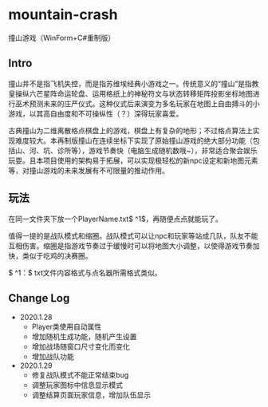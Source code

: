 # mountain-crash
撞山游戏（WinForm+C#重制版）

## Intro

撞山并不是指飞机失控，而是指苏维埃经典小游戏之一。传统意义的“撞山”是指教皇操纵六芒星阵命运轮盘、运用格纸上的神秘符文与状态转移矩阵投影坐标地图进行巫术预测未来的庄严仪式。这种仪式后来演变为多名玩家在地图上自由搏斗的小游戏，以其高自由度和不可操纵性（？）深得玩家喜爱。

古典撞山为二维离散格点棋盘上的游戏，棋盘上有复杂的地形；不过格点算法上实现难度较大。本再制版撞山在连续坐标下实现了原始撞山游戏的绝大部分功能（包括山、河、坑、诊所等），游戏节奏快（电脑生成随机数哦~），非常适合聚会娱乐玩耍。且本项目使用的架构易于拓展，可以实现极轻松的新npc设定和新地图元素等，对撞山游戏的未来发展有不可限量的推动作用。

## 玩法

在同一文件夹下放一个PlayerName.txt$ ^1$，再随便点点就能玩了。

值得一提的是战队模式和缩圈。战队模式可以让npc和玩家等站成几队，队友不能互相伤害。缩圈是指游戏节奏过于缓慢时可以将地图大小调整，以使得游戏节奏加快，类似于吃鸡的决赛圈。

$ ^1：$ txt文件内容格式与点名器所需格式类似。

## Change Log
* 2020.1.28
  * Player类使用自动属性
  * 增加随机生成功能，随机产生设置
  * 增加战场随窗口尺寸变化而变化
  * 增加战队功能
* 2020.1.29
  * 修复战队模式不能正常结束bug
  * 调整玩家图标中信息显示模式
  * 调整结算页面玩家信息，增加队伍显示
